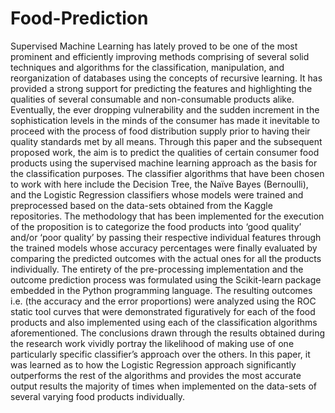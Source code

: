 # Food-Prediction
Supervised Machine Learning has lately proved to be one of the most prominent and efficiently improving methods comprising of several solid techniques and algorithms for the classification, manipulation, and reorganization of databases using the concepts of recursive learning. It has provided a strong support for predicting the features and highlighting the qualities of several consumable and non-consumable products alike. Eventually, the ever dropping vulnerability and the sudden increment in the sophistication levels in the minds of the consumer has made it inevitable to proceed with the process of food distribution supply prior to having their quality standards met by all means. Through this paper and the subsequent proposed work, the aim is to predict the qualities of certain consumer food products using the supervised machine learning approach as the basis for the classification purposes. The classifier algorithms that have been chosen to work with here include the Decision Tree, the Naïve Bayes (Bernoulli), and the Logistic Regression classifiers whose models were trained and preprocessed based on the data-sets obtained from the Kaggle repositories. The methodology that has been implemented for the execution of the proposition is to categorize the food products into ‘good quality’ and/or ‘poor quality’ by passing their respective individual features through the trained models whose accuracy percentages were finally evaluated by comparing the predicted outcomes with the actual ones for all the products individually. The entirety of the pre-processing implementation and the outcome prediction process was formulated using the Scikit-learn package embedded in the Python programming language. The resulting outcomes i.e. (the accuracy and the error proportions) were analyzed using the ROC static tool curves that were demonstrated figuratively for each of the food products and also implemented using each of the classification algorithms aforementioned. The conclusions drawn through the results obtained during the research work vividly portray the likelihood of making use of one particularly specific classifier’s approach over the others. In this paper, it was learned as to how the Logistic Regression approach significantly outperforms the rest of the algorithms and provides the most accurate output results the majority of times when implemented on the data-sets of several varying food products individually. 
